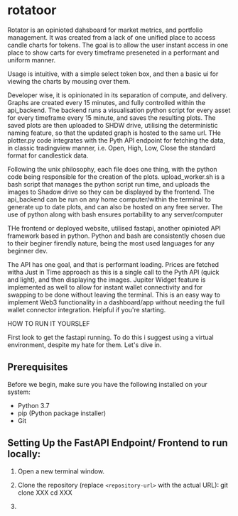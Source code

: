 # rotatoor
Rotator is an opinioted dahsboard for market metrics, and portfolio management. 
It was created from a lack of one unified place to access candle charts for tokens.
The goal is to allow the user instant access in one place to show carts for every timeframe preseneted in a performant and uniform manner.

Usage is intuitive, with a simple select token box, and then a basic ui for viewing the charts by mousing over them.

Developer wise, it is opinionated in its separation of compute, and delivery. 
Graphs are created every 15 minutes, and fully controlled within the api_backend.
The backend runs a visualisation python script for every asset for every timeframe every 15 minute, and saves the resulting plots.
The saved plots are then uploaded to SHDW drive, utilising the deterministic naming feature, so that the updated graph is hosted to the same url.
THe plotter.py code integrates with the Pyth API endpoint for fetching the data, in classic tradingview manner, i.e.
Open, High, Low, Close
the standard format for candlestick data.

Following the unix philosophy, each file does one thing, with the python code being responsible for the creation of the plots.
upload_worker.sh is a bash script that manages the python script run time, and uploads the images to Shadow drive so they can be displayed by the frontend.
The api_backend can be run on any home computer/within the terminal to generate up to date plots, and can also be hosted on any free server.
The use of python along with bash ensures portability to any server/computer

THe frontend or deployed website, utilised fastapi, another opinioted API framework based in python. 
Python and bash are consistently chosen due to their beginer firendly nature, being the most used languages for any beginner dev.

The API has one goal, and that is performant loading. 
Prices are fetched witha Just in Time approach as this is a single call to the Pyth API (quick and light), and then displaying the images.
Jupiter Widget feature is implemented as well to allow for instant wallet connectivity and for swapping to be done without leaving the terminal.
This is an easy way to implement Web3 functionality in a dashboard/app without needing the full wallet connector integration.
Helpful if you're starting. 


HOW TO RUN IT YOURSLEF

First look to get the fastapi running. To do this i suggest using a virtual environment, despite my hate for them. Let's dive in. 

## Prerequisites

Before we begin, make sure you have the following installed on your system:

- Python 3.7 
- pip (Python package installer)
- Git

## Setting Up the FastAPI Endpoint/ Frontend to run locally:

1. Open a new terminal window.

2. Clone the repository (replace `<repository-url>` with the actual URL):
git clone XXX
cd XXX
4. 

